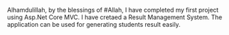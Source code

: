 Alhamdulillah, by the blessings of #Allah, I have completed my first project using Asp.Net Core MVC. I have cretaed a Result Management System. 
The application can be used for generating students result easily.

